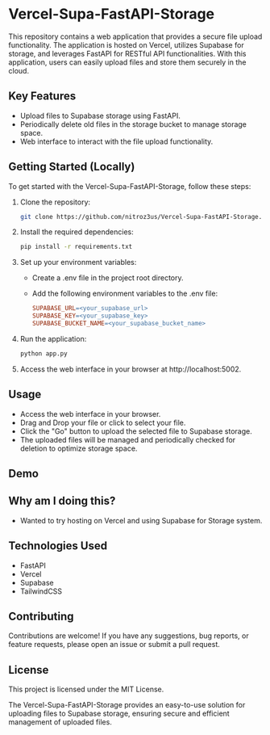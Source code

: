 # Vercel-Supa-FastAPI-Storage

This repository contains a web application that provides a secure file upload functionality. The application is hosted on Vercel, utilizes Supabase for storage, and leverages FastAPI for RESTful API functionalities. With this application, users can easily upload files and store them securely in the cloud.

## Key Features

- Upload files to Supabase storage using FastAPI.
- Periodically delete old files in the storage bucket to manage storage space.
- Web interface to interact with the file upload functionality.

## Getting Started (Locally)

To get started with the Vercel-Supa-FastAPI-Storage, follow these steps:

1. Clone the repository:

   ```bash
   git clone https://github.com/nitroz3us/Vercel-Supa-FastAPI-Storage.git
   ```

2. Install the required dependencies:

   ```bash
   pip install -r requirements.txt
   ```

3. Set up your environment variables:

   - Create a .env file in the project root directory.
   - Add the following environment variables to the .env file:

     ```makefile
     SUPABASE_URL=<your_supabase_url>
     SUPABASE_KEY=<your_supabase_key>
     SUPABASE_BUCKET_NAME=<your_supabase_bucket_name>
     ```

4. Run the application:

   ```bash
   python app.py
   ```

5. Access the web interface in your browser at http://localhost:5002.

## Usage

- Access the web interface in your browser.
- Drag and Drop your file or click to select your file.
- Click the "Go" button to upload the selected file to Supabase storage.
- The uploaded files will be managed and periodically checked for deletion to optimize storage space.

## Demo

## Why am I doing this?

- Wanted to try hosting on Vercel and using Supabase for Storage system.

## Technologies Used

- FastAPI
- Vercel
- Supabase
- TailwindCSS

## Contributing

Contributions are welcome! If you have any suggestions, bug reports, or feature requests, please open an issue or submit a pull request.

## License

This project is licensed under the MIT License.

The Vercel-Supa-FastAPI-Storage provides an easy-to-use solution for uploading files to Supabase storage, ensuring secure and efficient management of uploaded files.
